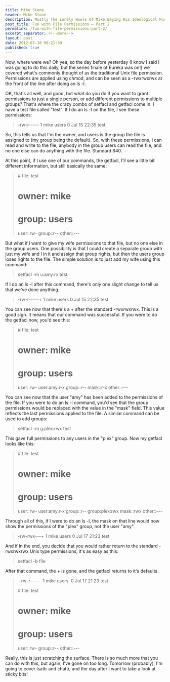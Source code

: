 ```yaml
---
title: Mike Stone
header: Mike Stone
description: Mostly The Lonely Howls Of Mike Baying His Ideological Purity At The Moon
post_title: Fun with File Permissions – Part 2
permalink: /fun-with-file-permissions-part-2/
excerpt_separator: <!--more-->
layout: post
date: 2012-07-18 08:21:39
published: true
---
```



Now, where were we? Oh yea, so the day before yesterday (I know I said I was going to do this daily, but the series finale of Eureka was on!) we covered what's commonly thought of as the traditional Unix file permission. Permissions are applied using chmod, and can be seen as a -rwxrwxrwx at the front of the line after doing an ls -l.

<!--more-->

OK, that's all well, and good, but what do you do if you want to grant permissions to just a single person, or add different permissions to multiple groups? That's where the crazy combo of setfacl and getfacl come in. I have a test file called "test". If I do an ls -l on the file, I see these permissions:

> \-rw-r----- 1 mike users 0 Jul 15 22:35 test

So, this tells us that I'm the owner, and users is the group the file is assigned to (my group being the default). So, with these permissions, I can read and write to the file, anybody in the group users can read the file, and no one else can do anything with the file. Standard 640.

At this point, if I use one of our commands, the getfacl, I'll see a little bit different information, but still basically the same:

> \# file: test
> # owner: mike
> # group: users
> user::rw-
> group::r--
> other::---

But what if I want to give my wife permissions to that file, but no one else in the group users. One possibility is that I could create a separate group with just my wife and I in it and assign that group rights, but then the users group loses rights to the file. The simple solution is to just add my wife using this command:

> setfacl -m u:amy:rx test

If I do an ls -l after this command, there's only one slight change to tell us that we've done anything.

> \-rw-r-----+ 1 mike users 0 Jul 15 22:35 test

You can see now that there's a + after the standard -rwxrwxrwx. This is a good sign. It means that our command was successful. If you were to do the getfacl now, you'd see this:

> \# file: test
> # owner: mike
> # group: users
> user::rw-
> user:amy:r-x
> group::r--
> mask::r-x
> other::---

You can see now that the user "amy" has been added to the permissions of the file. If you were to do an ls -l command, you'd see that the group permissions would be replaced with the value in the "mask" field. This value reflects the last permissions applied to the file. A similar command can be used to add groups:

> setfacl -m g:plex:rwx test

This gave full permissions to any users in the "plex" group. Now my getfacl looks like this:

> \# file: test
> # owner: mike
> # group: users
> user::rw-
> user:amy:r-x
> group::r--
> group:plex:rwx
> mask::rwx
> other::---

Through all of this, if I were to do an ls -l, the mask on that line would now show the permissions of the "plex" group, not the user "amy".

> \-rw-rwx---+ 1 mike users 0 Jul 17 21:23 test

And if in the end, you decide that you would rather return to the standard -rwxrwxrwx Unix type permissions, it's as easy as this:

> setfacl -b file

After that command, the + is gone, and the getfacl returns to it's defaults.

>  -rw-r-----  1 mike users  0 Jul 17 21:23 test
> 
> \# file: test
> # owner: mike
> # group: users
> user::rw-
> group::r--
> other::---

Really, this is just scratching the surface. There is so much more that you can do with this, but again, I've gone on too long. Tomorrow (probably), I'm going to cover lsattr and chattr, and the day after I want to take a look at sticky bits!
